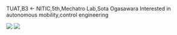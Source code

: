 TUAT,B3 ← NITIC,5th,Mechatro Lab,Sota Ogasawara
Interested in autonomous mobility,control engineering

![](https://github-readme-stats.vercel.app/api?username=Mannnenn&count_private=true&show_icons=true&theme=dracula)
![](https://github-readme-stats.vercel.app/api/top-langs/?username=Mannnenn&layout=compact&theme=dracula)
